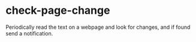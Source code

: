 check-page-change
=================

Periodically read the text on a webpage and look for changes, and if found send a notification.
